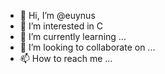 - 👋 Hi, I’m @euynus
- 👀 I’m interested in C
- 🌱 I’m currently learning ...
- 💞️ I’m looking to collaborate on ...
- 📫 How to reach me ...

<!---
euynus/euynus is a ✨ special ✨ repository because its `README.md` (this file) appears on your GitHub profile.
You can click the Preview link to take a look at your changes.
--->
